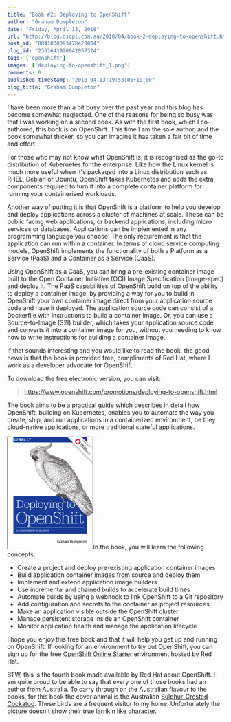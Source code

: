 ```yaml
---
title: "Book #2: Deploying to OpenShift"
author: "Graham Dumpleton"
date: "Friday, April 13, 2018"
url: "http://blog.dscpl.com.au/2018/04/book-2-deploying-to-openshift.html"
post_id: "8841838093478428804"
blog_id: "2363643920942057324"
tags: ['openshift']
images: ['deploying-to-openshift_1.png']
comments: 0
published_timestamp: "2018-04-13T19:53:00+10:00"
blog_title: "Graham Dumpleton"
---
```


I have been more than a bit busy over the past year and this blog has become somewhat neglected. One of the reasons for being so busy was that I was working on a second book. As with the first book, which I co-authored, this book is on OpenShift. This time I am the sole author, and the book somewhat thicker, so you can imagine it has taken a fair bit of time and effort.

For those who may not know what OpenShift is, it is recognised as the go-to distribution of Kubernetes for the enterprise. Like how the Linux kernel is much more useful when it's packaged into a Linux distribution such as RHEL, Debian or Ubuntu, OpenShift takes Kubernetes and adds the extra components required to turn it into a complete container platform for running your containerised workloads.

Another way of putting it is that OpenShift is a platform to help you develop and deploy applications across a cluster of machines at scale. These can be public facing web applications, or backend applications, including micro services or databases. Applications can be implemented in any programming language you choose. The only requirement is that the application can run within a container. In terms of cloud service computing models, OpenShift implements the functionality of both a Platform as a Service \(PaaS\) and a Container as a Service \(CaaS\).

Using OpenShift as a CaaS, you can bring a pre-existing container image built to the Open Container Initiative \(OCI\) Image Specification \(image-spec\) and deploy it. The PaaS capabilities of OpenShift build on top of the ability to deploy a container image, by providing a way for you to build in OpenShift your own container image direct from your application source code and have it deployed. The application source code can consist of a Dockerfile with instructions to build a container image. Or, you can use a Source-to-Image \(S2I\) builder, which takes your application source code and converts it into a container image for you, without you needing to know how to write instructions for building a container image.

If that sounds interesting and you would like to read the book, the good news is that the book is provided free, compliments of Red Hat, where I work as a developer advocate for OpenShift.

To download the free electronic version, you can visit:

> <https://www.openshift.com/promotions/deploying-to-openshift.html>

The book aims to be a practical guide which describes in detail how OpenShift, building on Kubernetes, enables you to automate the way you create, ship, and run applications in a containerized environment, be they cloud-native applications, or more traditional stateful applications.

![](deploying-to-openshift_1.png)In the book, you will learn the following concepts:

  * Create a project and deploy pre-existing application container images
  * Build application container images from source and deploy them
  * Implement and extend application image builders
  * Use incremental and chained builds to accelerate build times
  * Automate builds by using a webhook to link OpenShift to a Git repository
  * Add configuration and secrets to the container as project resources
  * Make an application visible outside the OpenShift cluster
  * Manage persistent storage inside an OpenShift container
  * Monitor application health and manage the application lifecycle



I hope you enjoy this free book and that it will help you get up and running on OpenShift. If looking for an environment to try out OpenShift, you can sign up for the free [OpenShift Online Starter](https://www.openshift.com/get-started/) environment hosted by Red Hat.

BTW, this is the fourth book made available by Red Hat about OpenShift. I am quite proud to be able to say that every one of those books had an author from Australia. To carry through on the Australian flavour to the books, for this book the cover animal is the Australian [Sulphur-Crested Cockatoo](https://en.wikipedia.org/wiki/Sulphur-crested_cockatoo). These birds are a frequent visitor to my home. Unfortunately the picture doesn't show their true larrikin like character.